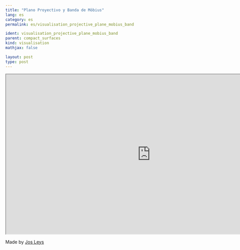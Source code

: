 ```yaml
---
title: "Plano Proyectivo y Banda de Möbius"
lang: es
category: es
permalink: es/visualisation_projective_plane_mobius_band

ident: visualisation_projective_plane_mobius_band
parent: compact_surfaces
kind: visualisation
mathjax: false

layout: post
type: post
---
```



<div class="resource vid">
<iframe width="900" height="500"
	src="https://www.youtube.com/embed/u0VkikpElMo?rel=0">
</iframe>
</div>

Made by <a href="http://www.josleys.com/" target="_blank">Jos Leys</a>
